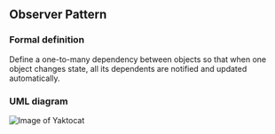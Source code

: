 ﻿## Observer Pattern
 
 ### Formal definition
 
Define a one-to-many dependency between objects so that when one object changes state, all its dependents are notified and updated automatically.


### UML diagram

![Image of Yaktocat](/img/uml_diagram.png)
